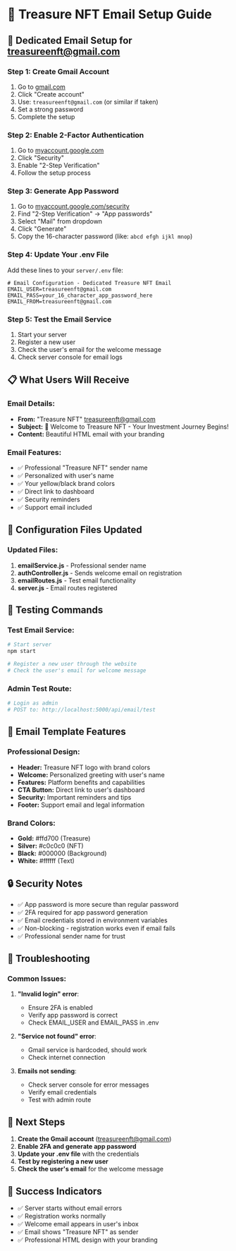 # 🎯 Treasure NFT Email Setup Guide

## 📧 Dedicated Email Setup for treasureenft@gmail.com

### Step 1: Create Gmail Account
1. Go to [gmail.com](https://gmail.com)
2. Click "Create account"
3. Use: `treasureenft@gmail.com` (or similar if taken)
4. Set a strong password
5. Complete the setup

### Step 2: Enable 2-Factor Authentication
1. Go to [myaccount.google.com](https://myaccount.google.com)
2. Click "Security"
3. Enable "2-Step Verification"
4. Follow the setup process

### Step 3: Generate App Password
1. Go to [myaccount.google.com/security](https://myaccount.google.com/security)
2. Find "2-Step Verification" → "App passwords"
3. Select "Mail" from dropdown
4. Click "Generate"
5. Copy the 16-character password (like: `abcd efgh ijkl mnop`)

### Step 4: Update Your .env File
Add these lines to your `server/.env` file:

```env
# Email Configuration - Dedicated Treasure NFT Email
EMAIL_USER=treasureenft@gmail.com
EMAIL_PASS=your_16_character_app_password_here
EMAIL_FROM=treasureenft@gmail.com
```

### Step 5: Test the Email Service
1. Start your server
2. Register a new user
3. Check the user's email for the welcome message
4. Check server console for email logs

## 📋 What Users Will Receive

### Email Details:
- **From:** "Treasure NFT" <treasureenft@gmail.com>
- **Subject:** 🎉 Welcome to Treasure NFT - Your Investment Journey Begins!
- **Content:** Beautiful HTML email with your branding

### Email Features:
- ✅ Professional "Treasure NFT" sender name
- ✅ Personalized with user's name
- ✅ Your yellow/black brand colors
- ✅ Direct link to dashboard
- ✅ Security reminders
- ✅ Support email included

## 🔧 Configuration Files Updated

### Updated Files:
1. **emailService.js** - Professional sender name
2. **authController.js** - Sends welcome email on registration
3. **emailRoutes.js** - Test email functionality
4. **server.js** - Email routes registered

## 🧪 Testing Commands

### Test Email Service:
```bash
# Start server
npm start

# Register a new user through the website
# Check the user's email for welcome message
```

### Admin Test Route:
```bash
# Login as admin
# POST to: http://localhost:5000/api/email/test
```

## 📧 Email Template Features

### Professional Design:
- **Header:** Treasure NFT logo with brand colors
- **Welcome:** Personalized greeting with user's name
- **Features:** Platform benefits and capabilities
- **CTA Button:** Direct link to user's dashboard
- **Security:** Important reminders and tips
- **Footer:** Support email and legal information

### Brand Colors:
- **Gold:** #ffd700 (Treasure)
- **Silver:** #c0c0c0 (NFT)
- **Black:** #000000 (Background)
- **White:** #ffffff (Text)

## 🔒 Security Notes

- ✅ App password is more secure than regular password
- ✅ 2FA required for app password generation
- ✅ Email credentials stored in environment variables
- ✅ Non-blocking - registration works even if email fails
- ✅ Professional sender name for trust

## 🐛 Troubleshooting

### Common Issues:

1. **"Invalid login" error**:
   - Ensure 2FA is enabled
   - Verify app password is correct
   - Check EMAIL_USER and EMAIL_PASS in .env

2. **"Service not found" error**:
   - Gmail service is hardcoded, should work
   - Check internet connection

3. **Emails not sending**:
   - Check server console for error messages
   - Verify email credentials
   - Test with admin route

## 📝 Next Steps

1. **Create the Gmail account** (treasureenft@gmail.com)
2. **Enable 2FA and generate app password**
3. **Update your .env file** with the credentials
4. **Test by registering a new user**
5. **Check the user's email** for the welcome message

## 🎉 Success Indicators

- ✅ Server starts without email errors
- ✅ Registration works normally
- ✅ Welcome email appears in user's inbox
- ✅ Email shows "Treasure NFT" as sender
- ✅ Professional HTML design with your branding 